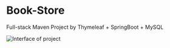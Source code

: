 # Book-Store
 Full-stack Maven Project by Thymeleaf + SpringBoot + MySQL

![Interface of project](https://github.com/Marc-J-L/portfolio/blob/main/img/pp-08-2.jpg)

